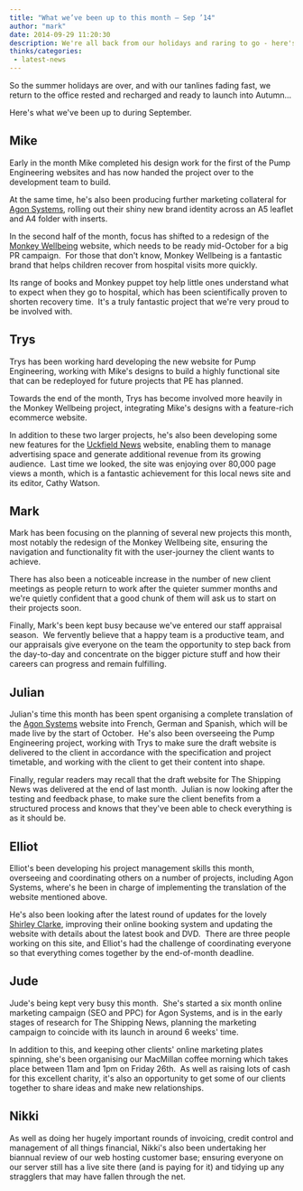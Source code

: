 ```yaml
---
title: "What we’ve been up to this month – Sep ’14"
author: "mark"
date: 2014-09-29 11:20:30
description: We're all back from our holidays and raring to go - here's what we've been up to this month
thinks/categories: 
 - latest-news
---
```


So the summer holidays are over, and with our tanlines fading fast, we return to the office rested and recharged and ready to launch into Autumn...

Here's what we've been up to during September.

## Mike

Early in the month Mike completed his design work for the first of the Pump Engineering websites and has now handed the project over to the development team to build.

At the same time, he's also been producing further marketing collateral for [Agon Systems](http://www.agon-systems.com), rolling out their shiny new brand identity across an A5 leaflet and A4 folder with inserts.

In the second half of the month, focus has shifted to a redesign of the [Monkey Wellbeing](http://www.monkeywellbeing.com/) website, which needs to be ready mid-October for a big PR campaign.  For those that don't know, Monkey Wellbeing is a fantastic brand that helps children recover from hospital visits more quickly.

Its range of books and Monkey puppet toy help little ones understand what to expect when they go to hospital, which has been scientifically proven to shorten recovery time.  It's a truly fantastic project that we're very proud to be involved with.

## Trys

Trys has been working hard developing the new website for Pump Engineering, working with Mike's designs to build a highly functional site that can be redeployed for future projects that PE has planned.

Towards the end of the month, Trys has become involved more heavily in the Monkey Wellbeing project, integrating Mike's designs with a feature-rich ecommerce website.

In addition to these two larger projects, he's also been developing some new features for the [Uckfield News](http://www.uckfieldnews.com) website, enabling them to manage advertising space and generate additional revenue from its growing audience.  Last time we looked, the site was enjoying over 80,000 page views a month, which is a fantastic achievement for this local news site and its editor, Cathy Watson.

## Mark

Mark has been focusing on the planning of several new projects this month, most notably the redesign of the Monkey Wellbeing site, ensuring the navigation and functionality fit with the user-journey the client wants to achieve.

There has also been a noticeable increase in the number of new client meetings as people return to work after the quieter summer months and we're quietly confident that a good chunk of them will ask us to start on their projects soon.

Finally, Mark's been kept busy because we've entered our staff appraisal season.  We fervently believe that a happy team is a productive team, and our appraisals give everyone on the team the opportunity to step back from the day-to-day and concentrate on the bigger picture stuff and how their careers can progress and remain fulfilling.

## Julian

Julian's time this month has been spent organising a complete translation of the [Agon Systems](/created/agon-systems/) website into French, German and Spanish, which will be made live by the start of October.  He's also been overseeing the Pump Engineering project, working with Trys to make sure the draft website is delivered to the client in accordance with the specification and project timetable, and working with the client to get their content into shape.

Finally, regular readers may recall that the draft website for The Shipping News was delivered at the end of last month.  Julian is now looking after the testing and feedback phase, to make sure the client benefits from a structured process and knows that they've been able to check everything is as it should be.

## Elliot

Elliot's been developing his project management skills this month, overseeing and coordinating others on a number of projects, including Agon Systems, where's he been in charge of implementing the translation of the website mentioned above.

He's also been looking after the latest round of updates for the lovely [Shirley Clarke](http://www.shirleyclarke-education.org/), improving their online booking system and updating the website with details about the latest book and DVD.  There are three people working on this site, and Elliot's had the challenge of coordinating everyone so that everything comes together by the end-of-month deadline.

## Jude

Jude's being kept very busy this month.  She's started a six month online marketing campaign (SEO and PPC) for Agon Systems, and is in the early stages of research for The Shipping News, planning the marketing campaign to coincide with its launch in around 6 weeks' time.

In addition to this, and keeping other clients' online marketing plates spinning, she's been organising our MacMillan coffee morning which takes place between 11am and 1pm on Friday 26th.  As well as raising lots of cash for this excellent charity, it's also an opportunity to get some of our clients together to share ideas and make new relationships.

## Nikki

As well as doing her hugely important rounds of invoicing, credit control and management of all things financial, Nikki's also been undertaking her biannual review of our web hosting customer base; ensuring everyone on our server still has a live site there (and is paying for it) and tidying up any stragglers that may have fallen through the net.


